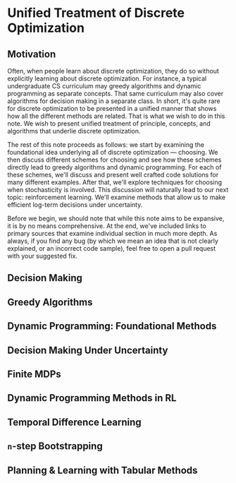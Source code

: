 # Unified Treatment of Discrete Optimization

## Motivation

Often, when people learn about discrete optimization, they do so without explicitly learning about discrete optimization. For instance, a typical undergraduate CS curriculum may greedy algorithms and dynamic programming as separate concepts. That same curriculum may also cover algorithms for decision making in a separate class. In short, it's quite rare for discrete optimization to be presented in a unified manner that shows how all the different methods are related. That is what we wish to do in this note. We wish to present unified treatment of principle, concepts, and algorithms that underlie discrete optimization.

The rest of this note proceeds as follows: we start by examining the foundational idea underlying all of discrete optimization — choosing. We then discuss different schemes for choosing and see how these schemes directly lead to greedy algorithms and dynamic programming. For each of these schemes, we'll discuss and present well crafted code solutions for many different examples. After that, we'll explore techniques for choosing when stochasticity is involved. This discussion will naturally lead to our next topic: reinforcement learning. We'll examine methods that allow us to make efficient log-term decisions under uncertainty.

Before we begin, we should note that while this note aims to be expansive, it is by no means comprehensive. At the end, we've included links to primary sources that examine individual section in much more depth. As always, if you find any bug (by which we mean an idea that is not clearly explained, or an incorrect code sample), feel free to open a pull request with your suggested fix.  

## Decision Making

## Greedy Algorithms

## Dynamic Programming: Foundational Methods

## Decision Making Under Uncertainty

## Finite MDPs

## Dynamic Programming Methods in RL

## Temporal Difference Learning

## `n`-step Bootstrapping

## Planning & Learning with Tabular Methods
